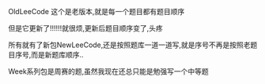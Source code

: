 OldLeeCode      这个是老版本,就是每一个题目都有题目顺序

但是它更新了!!!!!!就很烦,更新后题目顺序变了,头疼

所有就有了新包NewLeeCode,还是按照题库一道一道写,就是序号不再是按照老题目序号,而是新题库顺序..


Week系列包是周赛的题,虽然我现在还总只能是勉强写一个中等题